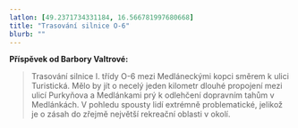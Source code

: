 ```yaml
---
latlon: [49.2371734331184, 16.566781997680668]
title: "Trasování silnice O-6"
blurb: ""
---
```


**Příspěvek od Barbory Valtrové:**

> Trasování silnice I. třídy O-6 mezi Medláneckými kopci směrem k ulici Turistická.
Mělo by jít o necelý jeden kilometr dlouhé propojení mezi ulicí Purkyňova a Medlánkami prý k odlehčení dopravním tahům v Medlánkách. V pohledu spousty lidí extrémně problematické, jelikož je o zásah do zřejmě největší rekreační oblasti v okolí.
